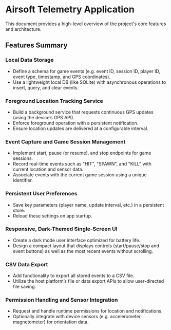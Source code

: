 # Airsoft Telemetry Application

This document provides a high-level overview of the project's core features and architecture.

## Features Summary

### Local Data Storage
- Define a schema for game events (e.g. event ID, session ID, player ID, event type, timestamp, and GPS coordinates).
- Use a lightweight local DB (like SQLite) with asynchronous operations to insert, query, and clear events.

### Foreground Location Tracking Service
- Build a background service that requests continuous GPS updates (using the device’s GPS API).
- Enforce foreground operation with a persistent notification.
- Ensure location updates are delivered at a configurable interval.

### Event Capture and Game Session Management
- Implement start, pause (or resume), and stop endpoints for game sessions.
- Record real-time events such as "HIT", "SPAWN", and "KILL" with current location and sensor data.
- Associate events with the current game session using a unique identifier.

### Persistent User Preferences
- Save key parameters (player name, update interval, etc.) in a persistent store.
- Reload these settings on app startup.

### Responsive, Dark-Themed Single-Screen UI
- Create a dark mode user interface optimized for battery life.
- Design a compact layout that displays controls (start/pause/stop and event buttons) as well as the most recent events without scrolling.

### CSV Data Export
- Add functionality to export all stored events to a CSV file.
- Utilize the host platform’s file or data export APIs to allow user-directed file saving.

### Permission Handling and Sensor Integration
- Request and handle runtime permissions for location and notifications.
- Optionally integrate with device sensors (e.g. accelerometer, magnetometer) for orientation data.
